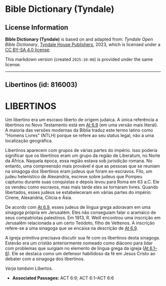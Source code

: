 # Bible Dictionary (Tyndale)

## License Information

**Bible Dictionary (Tyndale)** is based on and adapted from: _Tyndale Open Bible Dictionary_, [Tyndale House Publishers](https://tyndaleopenresources.com/), 2023, which is licensed under a [CC BY-SA 4.0 license](https://creativecommons.org/licenses/by-sa/4.0/legalcode.en).

This markdown version (created `2025-10-06`) is provided under the same license.



--------------------------------

## Libertinos (id: 816003)

LIBERTINOS
==========

Um libertino era um escravo liberto de origem judaica. A única referência a libertinos no Novo Testamento está em [At 6\.9](https://ref.ly/Acts6:9) (em uma versão mais literal). A maioria das versões modernas da Bíblia traduz este termo latino como "Homens Livres" (NTLH) porque se refere ao seu status legal, não a uma localização geográfica.

Libertinos aparecem com grupos de várias partes do império. Isso poderia significar que os libertinos eram um grupo da região de Liberatum, no Norte da África. Naquela época, essa região estava sob jurisdição romana. No entanto, uma compreensão mais provável é que as pessoas que se reuniam na sinagoga dos libertinos eram judeus que foram ex\-escravos. Filo, um judeu helenístico de Alexandria, escreve sobre judeus que Pompeu capturou durante suas conquistas e depois levou para Roma em 63 a.C. Ele os vendeu como escravos, mas mais tarde eles se tornaram livres. Quando libertados, esses judeus se estabeleceram em várias partes do império: Cirene, Alexandria, Cilícia e Ásia.

De acordo com [At 6\.9](https://ref.ly/Acts6:9), esses judeus de língua grega adoravam em uma sinagoga própria em Jerusalém. Eles não conseguiam falar o aramaico de seus compatriotas palestinos. Em 1913, R. Weill encontrou uma inscrição em Jerusalém relacionada a um certo Teódoto, filho de Vettenos. A inscrição refere\-se a uma sinagoga que se encaixa na descrição de [At 6\.9](https://ref.ly/Acts6:9).

A igreja primitiva precisava discutir sua fé com os libertinos desta sinagoga. Estevão era um cristão anteriormente nomeado como diácono para lidar com problemas que surgiam no elemento de língua grega da igreja ([At 6\.1–6](https://ref.ly/Acts6:1-Acts6:6)). Ele se destaca como um defensor habilidoso da fé em Jesus Cristo ao debater com a sinagoga dos libertinos.

*Verja também* Libertos.

* **Associated Passages:** ACT 6:9; ACT 6:1–ACT 6:6

